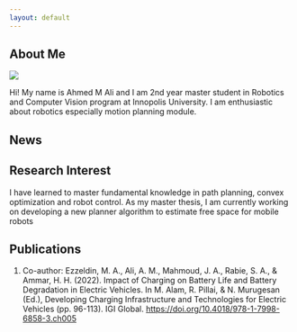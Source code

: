 ```yaml
---
layout: default
---
```


## About Me

<img class="profile-picture" src="sherlock.jpg">

Hi! My name is Ahmed M Ali and I am 2nd year master student in Robotics and Computer Vision program at Innopolis University. I am enthusiastic about robotics especially motion planning module.  

## News

## Research Interest
I have learned to master fundamental knowledge in path planning, convex optimization and robot control.
As my master thesis, I am currently working on developing a new planner algorithm to estimate free
space for mobile robots

## Publications

1. Co-author: Ezzeldin, M. A., Ali, A. M., Mahmoud, J. A., Rabie, S. A., & Ammar, H. H. (2022).
    Impact of Charging on Battery Life and Battery Degradation in Electric Vehicles. In M. Alam,
    R. Pillai, & N. Murugesan (Ed.), Developing Charging Infrastructure and Technologies for Electric
    Vehicles (pp. 96-113). IGI Global. https://doi.org/10.4018/978-1-7998-6858-3.ch005